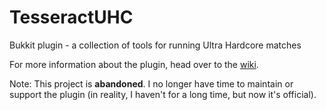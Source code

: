 TesseractUHC
============

Bukkit plugin - a collection of tools for running Ultra Hardcore matches

For more information about the plugin, head over to the [wiki](http://github.com/itsmartin/TesseractUHC/wiki).

Note: This project is **abandoned**. I no longer have time to maintain or support the plugin (in reality, I haven't for a long time, but now it's official).
